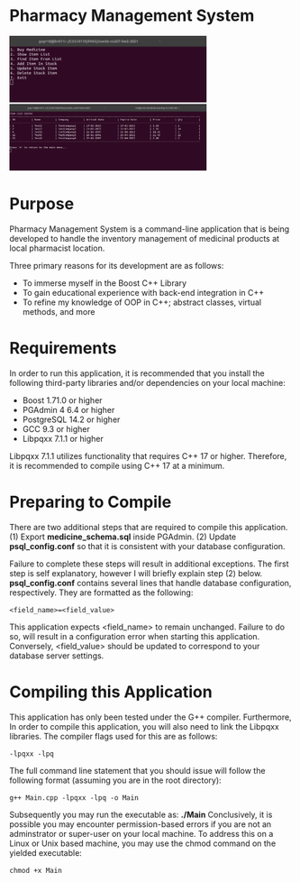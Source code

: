 # Pharmacy Management System
<p>
  <img src=".readme/pharsys-a.png" width="350" title="Main Menu">
   <img src=".readme/pharsys-b.png" width="350" height="118" title="Item List Display">
</p>

# Purpose
Pharmacy Management System is a command-line application that is being developed to
handle the inventory management of medicinal products at local pharmacist location.

Three primary reasons for its development are as follows:
- To immerse myself in the Boost C++ Library
- To gain educational experience with back-end integration in C++
- To refine my knowledge of OOP in C++; abstract classes, virtual methods, and more

# Requirements
In order to run this application, it is recommended that you install the following
third-party libraries and/or dependencies on your local machine:

- Boost 1.71.0 or higher
- PGAdmin 4 6.4 or higher
- PostgreSQL 14.2 or higher
- GCC 9.3 or higher
- Libpqxx 7.1.1 or higher

Libpqxx 7.1.1 utilizes functionality that requires C++ 17 or higher. Therefore, it is
recommended to compile using C++ 17 at a minimum.

# Preparing to Compile
There are two additional steps that are required to compile this application. 
  (1) Export **medicine_schema.sql** inside PGAdmin.
  (2) Update **psql_config.conf** so that it is consistent with your database configuration.
      
Failure to complete these steps will result in additional exceptions. The first step is self
explanatory, however I will briefly explain step (2) below. **psql_config.conf** contains
several lines that handle database configuration, respectively. They are formatted as the following:

```
<field_name>=<field_value>
```
This application expects <field_name> to remain unchanged. Failure to do so, will result in a
configuration error when starting this application. Conversely, <field_value> should be updated
to correspond to your database server settings.

# Compiling this Application
This application has only been tested under the G++ compiler. Furthermore, In order to compile 
this application, you will also need to link the Libpqxx libraries. The compiler flags used for 
this are as follows:

```
-lpqxx -lpq
```
The full command line statement that you should issue will follow the following format (assuming you are in the root directory):

```
g++ Main.cpp -lpqxx -lpq -o Main
```
Subsequently you may run the executable as: **./Main**
Conclusively, it is possible you may encounter permission-based errors if you are not an adminstrator or super-user on your local machine.
To address this on a Linux or Unix based machine, you may use the chmod command on the yielded executable:

```
chmod +x Main
```
